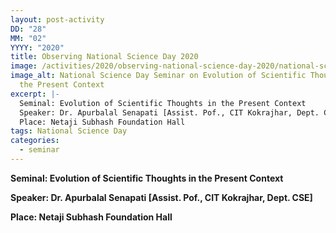 ```yaml
---
layout: post-activity
DD: "28"
MM: "02"
YYYY: "2020"
title: Observing National Science Day 2020
image: /activities/2020/observing-national-science-day-2020/national-science-day-2020-seminar.jpg
image_alt: National Science Day Seminar on Evolution of Scientific Thoughts in
  the Present Context
excerpt: |-
  Seminal: Evolution of Scientific Thoughts in the Present Context
  Speaker: Dr. Apurbalal Senapati [Assist. Pof., CIT Kokrajhar, Dept. CSE]
  Place: Netaji Subhash Foundation Hall
tags: National Science Day
categories:
  - seminar
---
```

**Seminal: Evolution of Scientific Thoughts in the Present Context** 

**Speaker: Dr. Apurbalal Senapati \[Assist. Pof., CIT Kokrajhar, Dept. CSE]** 

**Place: Netaji Subhash Foundation Hall**
